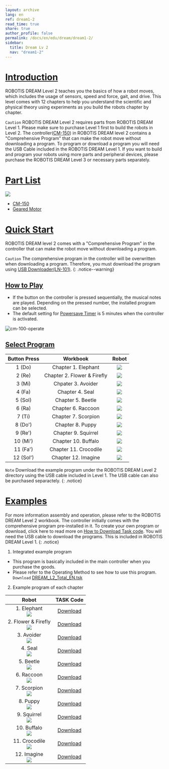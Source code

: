 ```yaml
---
layout: archive
lang: en
ref: dream1-2
read_time: true
share: true
author_profile: false
permalink: /docs/en/edu/dream/dream1-2/
sidebar:
  title: Dream Lv 2
  nav: "dream1-2"
---
```


# [Introduction](#introduction)

ROBOTIS DREAM Level 2 teaches you the basics of how a robot moves, which includes the usage of sensors, speed and force, gait, and drive. This level comes with 12 chapters to help you understand the scientific and physical theory using experiments as you build the robots chapter by chapter.

`Caution` ROBOTIS DREAM Level 2 requires parts from ROBOTIS DREAM Level 1. Please make sure to purchase Level 1 first to build the robots in Level 2. The controller([CM-150]) in ROBOTIS DREAM level 2 contains a "Comprehensive Program" that can make the robot move without downloading a program. To program or download a program you will need the USB Cable included in the ROBOTIS DREAM Level 1. If you want to build and program your robots using more parts and peripheral devices, please purchase the ROBOTIS DREAM Level 3 or necessary parts separately.


# [Part List](#part-list)

![](/assets/images/edu/dream/dream1-2_partlist_en.jpg)

- [CM-150]
- [Geared Motor]

# [Quick Start](#quick-start)

ROBOTIS DREAM level 2 comes with a "Comprehensive Program" in the controller that can make the robot move without downloading a program.

`Caution` The comprehensive program in the controller will be overwritten when downloading a program. Therefore, you must download the program using [USB Downloader(LN-101)].
{: .notice--warning}

## [How to Play](#how-to-play)

- If the button on the controller is pressed sequentially, the musical notes are played. Depending on the pressed number, the installed program can be selected.
- The default setting for [Powersave Timer] is 5 minutes when the controller is activated.

![cm-100-operate][power_button]

## [Select Program](#select-program)

|Button Press|Workbook|Robot|
| :---: | :---: | :---: |
|1 (Do)|Chapter 1. Elephant|![](/assets/images/edu/dream/dream1-2_elephant.jpg)|
|2 (Re)|Chapter 2. Flower & Firefly|![](/assets/images/edu/dream/dream1-2_fireflylight.jpg)|
|3 (Mi)|Chpater 3. Avoider|![](/assets/images/edu/dream/dream1-2_avoider.jpg)|
|4 (Fa)|Chapter 4. Seal|![](/assets/images/edu/dream/dream1-2_seal.jpg)|
|5 (Sol)|Chapter 5. Beetle|![](/assets/images/edu/dream/dream1-2_abeetle.jpg)|
|6 (Ra)|Chapter 6. Raccoon|![](/assets/images/edu/dream/dream1-2_racoon.jpg)|
|7 (Ti)|Chapter 7. Scorpion|![](/assets/images/edu/dream/dream1-2_scorpion.jpg)|
|8 (Do')|Chapter 8. Puppy|![](/assets/images/edu/dream/dream1-2_puppy.jpg)|
|9 (Re')|Chapter 9. Squirrel|![](/assets/images/edu/dream/dream1-2_squirrel.jpg)|
|10 (Mi')|Chapter 10. Buffalo|![](/assets/images/edu/dream/dream1-2_buffalo.jpg)|
|11 (Fa')|Chapter 11. Crocodile|![](/assets/images/edu/dream/dream1-2_crocodile.jpg)|
|12 (Sol')|Chapter 12. Imagine|![](/assets/images/edu/dream/dream1-2_imagine.jpg)|

`Note` Download the example program under the ROBOTIS DREAM Level 2 directory using the USB cable included in Level 1. The USB cable can also be purchased separactely.
{: .notice}

# [Examples](#examples)

For more information assembly and operation, please refer to the ROBOTIS DREAM Level 2 workbook. The controller initially comes with the comprehensive program pre-installed in it. To create your own program or download, click here to read more on [How to Download Task code]. You will need the USB cable to download the programs. This is included in ROBOTIS DREAM Level 1.
{: .notice}

1. Integrated example program
- This program is basically included in the main controller when you purchase the goods.
- Please refer to the Operating Method to see how to use this program.
  `Download` [DREAM_L2_Total_EN.tsk]

2. Example program of each chapter

|Robot|TASK Code|
| :---: | :---: |
|1. Elephant<br />![](/assets/images/edu/dream/dream1-2_elephant.jpg)|[Download][ex_01]|
|2. Flower & Firefly<br />![](/assets/images/edu/dream/dream1-2_fireflylight.jpg)|[Download][ex_02]|
|3. Avoider<br />![](/assets/images/edu/dream/dream1-2_avoider.jpg)|[Download][ex_03]|
|4. Seal<br />![](/assets/images/edu/dream/dream1-2_seal.jpg)|[Download][ex_04]|
|5. Beetle<br />![](/assets/images/edu/dream/dream1-2_abeetle.jpg)|[Download][ex_05]|
|6. Raccoon<br />![](/assets/images/edu/dream/dream1-2_racoon.jpg)|[Download][ex_06]|
|7. Scorpion<br />![](/assets/images/edu/dream/dream1-2_scorpion.jpg)|[Download][ex_07]|
|8. Puppy<br />![](/assets/images/edu/dream/dream1-2_puppy.jpg)|[Download][ex_08]|
|9. Squirrel<br />![](/assets/images/edu/dream/dream1-2_squirrel.jpg)|[Download][ex_09]|
|10. Buffalo<br />![](/assets/images/edu/dream/dream1-2_buffalo.jpg)|[Download][ex_10]|
|11. Crocodile<br />![](/assets/images/edu/dream/dream1-2_crocodile.jpg)|[Download][ex_11]|
|12. Imagine<br />![](/assets/images/edu/dream/dream1-2_imagine.jpg)|[Download][ex_12]|

[CM-150]: /docs/en/parts/controller/cm-150/
[Geared Motor]: /docs/en/parts/motor/geared_motor/
[USB Downloader(LN-101)]: /docs/en/parts/interface/ln-101/
[How to Download Task code]: /docs/en/faq/download_task_code/
[Powersave Timer]: /docs/en/software/rplus1/task/programming_02/#powersave-timer
[DREAM_L2_Total_EN.tsk]: http://support.robotis.com/en/baggage_files/dream/dream_l2_total_en.tsk
[ex_01]: http://support.robotis.com/en/baggage_files/dream/dream_l2_elephant_en.tsk
[ex_02]: http://support.robotis.com/en/baggage_files/dream/dream_l2_flower_firefly_en.tsk
[ex_03]: http://support.robotis.com/en/baggage_files/dream/dream_l2_avoider_en.tsk
[ex_04]: http://support.robotis.com/en/baggage_files/dream/dream_l2_seal_en.tsk
[ex_05]: http://support.robotis.com/en/baggage_files/dream/dream_l2_beetle_en.tsk
[ex_06]: http://support.robotis.com/en/baggage_files/dream/dream_l2_raccoon_en.tsk
[ex_07]: http://support.robotis.com/en/baggage_files/dream/dream_l2_scorpion_en.tsk
[ex_08]: http://support.robotis.com/en/baggage_files/dream/dream_l2_puppy_en.tsk
[ex_09]: http://support.robotis.com/en/baggage_files/dream/dream_l2_squirrel_en.tsk
[ex_10]: http://support.robotis.com/en/baggage_files/dream/dream_l2_buffalo_en.tsk
[ex_11]: http://support.robotis.com/en/baggage_files/dream/dream_l2_crocodile_en.tsk
[ex_12]: http://support.robotis.com/en/baggage_files/dream/dream_l2_distancesensor_en.tsk
[power_button]: /assets/images/edu/ollo/ollo_lvl2_001.jpg
